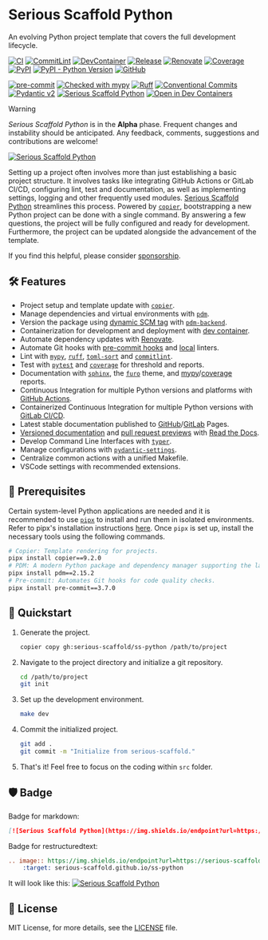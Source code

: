 # Serious Scaffold Python

An evolving Python project template that covers the full development lifecycle.

[![CI](https://github.com/serious-scaffold/ss-python/actions/workflows/ci.yml/badge.svg)](https://github.com/serious-scaffold/ss-python/actions/workflows/ci.yml)
[![CommitLint](https://github.com/serious-scaffold/ss-python/actions/workflows/commitlint.yml/badge.svg)](https://github.com/serious-scaffold/ss-python/actions/workflows/commitlint.yml)
[![DevContainer](https://github.com/serious-scaffold/ss-python/actions/workflows/devcontainer.yml/badge.svg)](https://github.com/serious-scaffold/ss-python/actions/workflows/devcontainer.yml)
[![Release](https://github.com/serious-scaffold/ss-python/actions/workflows/release.yml/badge.svg)](https://github.com/serious-scaffold/ss-python/actions/workflows/release.yml)
[![Renovate](https://github.com/serious-scaffold/ss-python/actions/workflows/renovate.yml/badge.svg)](https://github.com/serious-scaffold/ss-python/actions/workflows/renovate.yml)
[![Coverage](https://img.shields.io/endpoint?url=https://serious-scaffold.github.io/ss-python/_static/badges/coverage.json)](https://serious-scaffold.github.io/ss-python/reports/coverage)
[![PyPI](https://img.shields.io/pypi/v/ss-python)](https://pypi.org/project/ss-python/)
[![PyPI - Python Version](https://img.shields.io/pypi/pyversions/ss-python)](https://pypi.org/project/ss-python/)
[![GitHub](https://img.shields.io/github/license/serious-scaffold/ss-python)](https://github.com/serious-scaffold/ss-python/blob/main/LICENSE)

[![pre-commit](https://img.shields.io/badge/pre--commit-enabled-brightgreen?logo=pre-commit)](https://github.com/pre-commit/pre-commit)
[![Checked with mypy](https://www.mypy-lang.org/static/mypy_badge.svg)](http://mypy-lang.org/)
[![Ruff](https://img.shields.io/endpoint?url=https://raw.githubusercontent.com/astral-sh/ruff/main/assets/badge/v2.json)](https://github.com/astral-sh/ruff)
[![Conventional Commits](https://img.shields.io/badge/Conventional%20Commits-1.0.0-%23FE5196?logo=conventionalcommits&logoColor=white)](https://conventionalcommits.org)
[![Pydantic v2](https://img.shields.io/endpoint?url=https://raw.githubusercontent.com/pydantic/pydantic/5697b1e4c4a9790ece607654e6c02a160620c7e1/docs/badge/v2.json)](https://pydantic.dev)
[![Serious Scaffold Python](https://img.shields.io/endpoint?url=https://serious-scaffold.github.io/ss-python/_static/badges/logo.json)](https://serious-scaffold.github.io/ss-python)
[![Open in Dev Containers](https://img.shields.io/static/v1?label=Dev%20Containers&message=Open&color=blue&logo=visualstudiocode)](https://vscode.dev/redirect?url=vscode://ms-vscode-remote.remote-containers/cloneInVolume?url=https://github.com/serious-scaffold/ss-python)

> [!WARNING]
> _Serious Scaffold Python_ is in the **Alpha** phase.
> Frequent changes and instability should be anticipated.
> Any feedback, comments, suggestions and contributions are welcome!

[![Serious Scaffold Python](https://serious-scaffold.github.io/ss-python/_static/images/logo.svg)](https://github.com/serious-scaffold/ss-python)

Setting up a project often involves more than just establishing a basic project structure. It involves tasks like integrating GitHub Actions or GitLab CI/CD, configuring lint, test and documentation, as well as implementing settings, logging and other frequently used modules. [Serious Scaffold Python](https://github.com/serious-scaffold/ss-python) streamlines this process. Powered by [`copier`](https://copier.readthedocs.io/), bootstrapping a new Python project can be done with a single command. By answering a few questions, the project will be fully configured and ready for development. Furthermore, the project can be updated alongside the advancement of the template.

If you find this helpful, please consider [sponsorship](https://github.com/sponsors/huxuan).

## 🛠️ Features

- Project setup and template update with [`copier`](https://copier.readthedocs.io/).
- Manage dependencies and virtual environments with [`pdm`](https://pdm-project.org/).
- Version the package using [dynamic SCM tag](https://backend.pdm-project.org/metadata/#read-from-scm-tag-supporting-git-and-hg) with [`pdm-backend`](https://backend.pdm-project.org/).
- Containerization for development and deployment with [dev container](https://containers.dev/).
- Automate dependency updates with [Renovate](https://github.com/renovatebot/renovate).
- Automate Git hooks with [pre-commit hooks](https://github.com/pre-commit/pre-commit-hooks) and [local](https://pre-commit.com/#repository-local-hooks) linters.
- Lint with [`mypy`](http://www.mypy-lang.org/), [`ruff`](https://github.com/charliermarsh/ruff), [`toml-sort`](https://github.com/pappasam/toml-sort) and [`commitlint`](https://commitlint.js.org/).
- Test with [`pytest`](https://pytest.org/) and [`coverage`](https://coverage.readthedocs.io) for threshold and reports.
- Documentation with [`sphinx`](https://www.sphinx-doc.org/), the [`furo`](https://pradyunsg.me/furo) theme, and [mypy](https://mypy.readthedocs.io/en/stable/command_line.html?report-generation)/[coverage](https://coverage.readthedocs.io/en/7.3.0/cmd.html#html-reporting-coverage-html) reports.
- Continuous Integration for multiple Python versions and platforms with [GitHub Actions](https://docs.github.com/actions).
- Containerized Continuous Integration for multiple Python versions with [GitLab CI/CD](https://docs.gitlab.com/ee/ci/).
- Latest stable documentation published to [GitHub](https://docs.github.com/en/pages)/[GitLab](https://docs.gitlab.com/ee/user/project/pages/) Pages.
- [Versioned documentation](https://docs.readthedocs.io/en/stable/versions.html) and [pull request previews](https://docs.readthedocs.io/en/stable/pull-requests.html) with [Read the Docs](https://readthedocs.org/).
- Develop Command Line Interfaces with [`typer`](https://typer.tiangolo.com/).
- Manage configurations with [`pydantic-settings`](https://docs.pydantic.dev/latest/usage/pydantic_settings/).
- Centralize common actions with a unified Makefile.
- VSCode settings with recommended extensions.

## 🔧 Prerequisites

Certain system-level Python applications are needed and it is recommended to use [`pipx`](https://pypa.github.io/pipx/) to install and run them in isolated environments. Refer to pipx's installation instructions [here](https://pypa.github.io/pipx/installation/). Once `pipx` is set up, install the necessary tools using the following commands.

```bash
# Copier: Template rendering for projects.
pipx install copier==9.2.0
# PDM: A modern Python package and dependency manager supporting the latest PEP standards.
pipx install pdm==2.15.2
# Pre-commit: Automates Git hooks for code quality checks.
pipx install pre-commit==3.7.0
```

## 🚀 Quickstart

1. Generate the project.

   ```bash
   copier copy gh:serious-scaffold/ss-python /path/to/project
   ```

2. Navigate to the project directory and initialize a git repository.

   ```bash
   cd /path/to/project
   git init
   ```

3. Set up the development environment.

   ```bash
   make dev
   ```

4. Commit the initialized project.

   ```bash
   git add .
   git commit -m "Initialize from serious-scaffold."
   ```

5. That's it! Feel free to focus on the coding within `src` folder.

## 🛡 Badge

Badge for markdown:

```markdown
[![Serious Scaffold Python](https://img.shields.io/endpoint?url=https://serious-scaffold.github.io/ss-python/_static/badges/logo.json)](https://serious-scaffold.github.io/ss-python)
```

Badge for restructuredtext:

```restructuredtext
.. image:: https://img.shields.io/endpoint?url=https://serious-scaffold.github.io/ss-python/_static/badges/logo.json
    :target: serious-scaffold.github.io/ss-python
```

It will look like this: [![Serious Scaffold Python](https://img.shields.io/endpoint?url=https://serious-scaffold.github.io/ss-python/_static/badges/logo.json)](https://serious-scaffold.github.io/ss-python)

## 📜 License

MIT License, for more details, see the [LICENSE](https://github.com/serious-scaffold/ss-python/blob/main/LICENSE) file.
